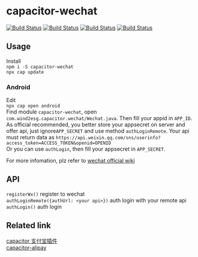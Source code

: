 # capacitor-wechat
[![Build Status](https://travis-ci.org/Wind2esg/capacitor-wechat.svg?branch=master)](https://travis-ci.org/Wind2esg/capacitor-wechat)
[![Build Status](https://img.shields.io/npm/l/capacitor-wechat)](https://www.npmjs.com/package/capacitor-wechat)
[![Build Status](https://img.shields.io/npm/v/capacitor-wechat)](https://www.npmjs.com/package/capacitor-wechat)
[![Build Status](https://img.shields.io/npm/dm/capacitor-wechat)](https://www.npmjs.com/package/capacitor-wechat)

## Usage
Install  
`npm i -S capacitor-wechat`    
`npx cap update`

### Android
Edit  
`npx cap open android`  
Find module `capacitor-wechat`, open `com.wind2esg.capacitor.wechat/Wechat.java`.
Then fill your appid in `APP_ID`.  
As official recommended, you better store your appsecret on server and offer api, just ignore`APP_SECRET` and use method `authLoginRemote`. Your api must return data as `https://api.weixin.qq.com/sns/userinfo?access_token=ACCESS_TOKEN&openid=OPENID`  
Or you can use `authLogin`, then fill your appsecret in `APP_SECRET`.

For more infomation, plz refer to [wechat official wiki](https://developers.weixin.qq.com/doc/oplatform/Mobile_App/WeChat_Login/Development_Guide.html)  

## API
`registerWx()` register to wechat  
`authLoginRemote({authUrl: <your api>})` auth login with your remote api
`authLogin()` auth login

## Related link
[capacitor 支付宝插件](https://github.com/Wind2esg/capacitor-alipay)  
[capacitor-alipay](https://github.com/Wind2esg/capacitor-alipay)  

